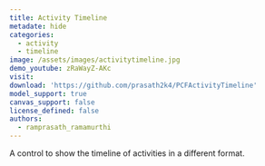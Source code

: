 ```yaml
---
title: Activity Timeline
metadate: hide
categories:
  - activity
  - timeline
image: /assets/images/activitytimeline.jpg
demo_youtube: zRaWayZ-AKc
visit: 
download: 'https://github.com/prasath2k4/PCFActivityTimeline'
model_support: true
canvas_support: false
license_defined: false
authors:
  - ramprasath_ramamurthi
---
```

A control to show the timeline of activities in a different format.
